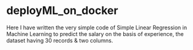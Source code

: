 # deployML_on_docker

Here I have written the very simple code of Simple Linear Regression in Machine Learning to predict the salary on the basis of experience, the dataset having 30 records & two columns.
